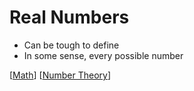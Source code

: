# Real Numbers

- Can be tough to define
- In some sense, every possible number

[[Math]] [[Number Theory]]

[//begin]: # "Autogenerated link references for markdown compatibility"
[Math]: math "Math"
[Number Theory]: number-theory "Number Theory"
[//end]: # "Autogenerated link references"